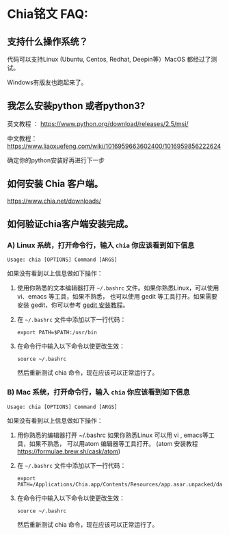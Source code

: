 # Chia铭文 FAQ:

## 支持什么操作系统？

代码可以支持Linux (Ubuntu, Centos, Redhat, Deepin等）MacOS 都经过了测试。

Windows有版友也跑起来了。


## 我怎么安装python  或者python3?

英文教程 ： https://www.python.org/download/releases/2.5/msi/

中文教程： https://www.liaoxuefeng.com/wiki/1016959663602400/1016959856222624

确定你的python安装好再进行下一步

## 如何安装 Chia 客户端。
https://www.chia.net/downloads/ 


## 如何验证chia客户端安装完成。

### A) Linux 系统，打开命令行，输入 `chia` 你应该看到如下信息
   `Usage: chia [OPTIONS] Command [ARGS]`
   
如果没有看到以上信息做如下操作：
   
1. 使用你熟悉的文本编辑器打开 `~/.bashrc` 文件。如果你熟悉Linux，可以使用 vi、emacs 等工具，如果不熟悉，
   也可以使用 gedit 等工具打开。如果需要安装 gedit，你可以参考 [gedit 安装教程](https://help.ubuntu.com/community/gedit)。

2. 在 `~/.bashrc` 文件中添加以下一行代码：
   ```shell
   export PATH=$PATH:/usr/bin
3. 在命令行中输入以下命令以使更改生效：
   ```shell
   source ~/.bashrc
   ```
   
   然后重新测试 chia 命令，现在应该可以正常运行了。
      

### B) Mac 系统，打开命令行，输入 `chia` 你应该看到如下信息
   `Usage: chia [OPTIONS] Command [ARGS]`
   
如果没有看到以上信息做如下操作：
   
1. 用你熟悉的编辑器打开 ~/.bashrc  如果你熟悉Linux 可以用 vi , emacs等工具，如果不熟悉，
       可以用atom 编辑器等工具打开。 (atom 安装教程 https://formulae.brew.sh/cask/atom) 

2. 在 `~/.bashrc` 文件中添加以下一行代码：
   ```shell
   export PATH=/Applications/Chia.app/Contents/Resources/app.asar.unpacked/daemon
3. 在命令行中输入以下命令以使更改生效：
   ```shell
   source ~/.bashrc
   ```
   
   然后重新测试 chia 命令，现在应该可以正常运行了。



                 	

